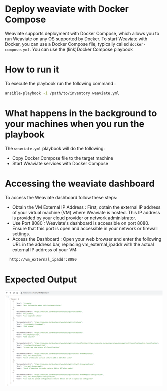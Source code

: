 # Deploy weaviate with Docker Compose

Weaviate supports deployment with Docker Compose, which allows you to run Weaviate on any OS supported by Docker.
To start Weaviate with Docker, you can use a Docker Compose file, typically called `docker-compose.yml`. 
You can use the (link)Docker Compose playbook


# How to run it

To execute the playbook run the following command :

```bash
ansible-playbook -i /path/to/inventory weaviate.yml
```

# What happens in the background to your machines when you run the playbook

The `weaviate.yml` playbook will do the following:
 * Copy Docker Compose file to the target machine
 * Start Weaviate services with Docker Compose


# Accessing the weaviate dashboard

To access the Weaviate dashboard follow these steps:
* Obtain the VM External IP Address : First, obtain the external IP address of your virtual machine (VM) where Weaviate is hosted. This IP address is provided by your cloud provider or network administrator.
* Use Port 8080 : Weaviate's dashboard is accessible on port 8080. Ensure that this port is open and accessible in your network or firewall settings.
* Access the Dashboard : Open your web browser and enter the following URL in the address bar, replacing vm_external_ipaddr with the actual external IP address of your VM:

```bash
  http://vm_external_ipaddr:8080
```

# Expected Output

![Alt text](image.png)

